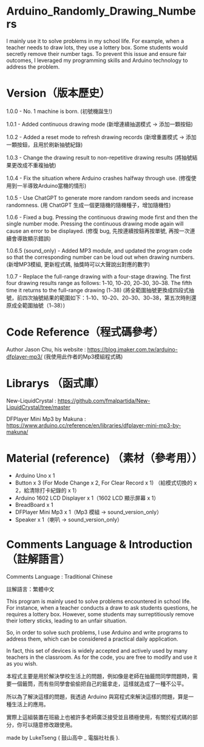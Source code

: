 # Arduino_Randomly_Drawing_Numbers

I mainly use it to solve problems in my school life. For example, when a teacher needs to draw lots, they use a lottery box. Some students would secretly remove their number tags. To prevent this issue and ensure fair outcomes, I leveraged my programming skills and Arduino technology to address the problem.

# Version（版本歷史）

1.0.0 - No. 1 machine is born.
(初號機誕生!)

1.0.1 - Added continuous drawing mode
(新增連續抽選模式 -> 添加一顆按鈕)

1.0.2 - Added a reset mode to refresh drawing records
(新增重置模式 -> 添加一顆按鈕，且用於刷新抽號紀錄)

1.0.3 - Change the drawing result to non-repetitive drawing results
(將抽號結果更改成不重複抽號)

1.0.4 - Fix the situation where Arduino crashes halfway through use.
(修復使用到一半導致Arduino當機的情形)

1.0.5 - Use ChatGPT to generate more random random seeds and increase randomness.
(用 ChatGPT 生成一個更隨機的隨機種子，增加隨機性)

1.0.6 - Fixed a bug. Pressing the continuous drawing mode first and then the single number mode. Pressing the continuous drawing mode again will cause an error to be displayed.
(修復 bug, 先按連續按鈕再按單號, 再按一次連續會導致顯示錯誤)

1.0.6.5 (sound_only) - Added MP3 module, and updated the program code so that the corresponding number can be loud out when drawing numbers.
(新增MP3模組, 更新程式碼, 抽獎時可以大聲說出對應的數字)

1.0.7 - Replace the full-range drawing with a four-stage drawing. The first four drawing results range as follows: 1`~`10, 10`~`20, 20`~`30, 30`~`38. The fifth time it returns to the full-range drawing (1`~`38)
(將全範圍抽號更換成四段式抽號，前四次抽號結果的範圍如下：1`~`10、10`~`20、20`~`30、30`~`38，第五次時則還原成全範圍抽號（1`~`38）)

# Code Reference（程式碼參考）

Author Jason Chu, his website : https://blog.jmaker.com.tw/arduino-dfplayer-mp3/
(我使用此作者的Mp3模組程式碼)

# Librarys （函式庫）

New-LiquidCrystal : https://github.com/fmalpartida/New-LiquidCrystal/tree/master

DFPlayer Mini Mp3 by Makuna : https://www.arduino.cc/reference/en/libraries/dfplayer-mini-mp3-by-makuna/

# Material (reference) （素材（參考用））

- Arduino Uno x 1
- Button x 3 (For Mode Change x 2, For Clear Record x 1) （給模式切換的 x 2，給清除打卡紀錄的 x 1）
- Arduino 1602 LCD Displayer x 1（1602 LCD 顯示屏幕 x 1）
- BreadBoard x 1
- DFPlayer Mini Mp3 x 1（Mp3 模組 -> sound_version_only）
- Speaker x 1（喇叭 -> sound_version_only）

# Comments Language & Introduction （註解語言）

Comments Language : Traditional Chinese

註解語言：繁體中文

This program is mainly used to solve problems encountered in school life. For instance, when a teacher conducts a draw to ask students questions, he requires a lottery box. However, some students may surreptitiously remove their lottery sticks, leading to an unfair situation.

So, in order to solve such problems, I use Arduino and write programs to address them, which can be considered a practical daily application.

In fact, this set of devices is widely accepted and actively used by many teachers in the classroom. As for the code, you are free to modify and use it as you wish.

本程式主要是用於解決學校生活上的問題，例如像是老師在抽籤問同學問題時，需要一個籤筒，而有些同學會偷偷把自己的籤拿走，這樣就造成了一種不公平。

所以為了解決這樣的問題，我透過 Arduino 與寫程式來解決這樣的問題，算是一種生活上的應用。

實際上這組裝置在班級上也被許多老師廣泛接受並且積極使用，有關於程式碼的部分，你可以隨意修改跟使用。

made by LukeTseng ( 鼓山高中 _ 電腦社社長 ).
